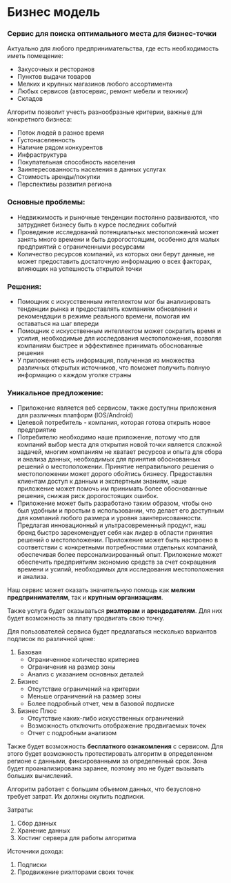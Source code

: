 # Бизнес модель

### Сервис для поиска оптимального места для бизнес-точки

Актуально для любого предпринимательства, где есть необходимость иметь помещение:
 - Закусочных и ресторанов
 - Пунктов выдачи товаров
 - Мелких и крупных магазинов любого ассортимента
 - Любых сервисов (автосервис, ремонт мебели и техники)
 - Складов

Алгоритм позволит учесть разнообразные критерии, важные для конкретного бизнеса:
 - Поток людей в разное время
 - Густонаселенность
 - Наличие рядом конкурентов
 - Инфраструктура
 - Покупательная способность населения
 - Заинтересованность населения в данных услугах
 - Стоимость аренды/покупки
 - Перспективы развития региона
 
### Основные проблемы:
 - Недвижимость и рыночные тенденции постоянно развиваются, что затрудняет бизнесу быть в курсе последних событий
 - Проведение исследований потенциальных местоположений может занять много времени и быть дорогостоящим, особенно для малых предприятий с ограниченными ресурсами
 - Количество ресурсов компаний, из которых они берут данные, не может предоставить достаточную информацию о всех факторах, влияющих на успешность открытой точки 
 
### Решения:
 - Помощник с искусственным интеллектом мог бы анализировать тенденции рынка и предоставлять компаниям обновления и рекомендации в режиме реального времени, помогая им оставаться на шаг впереди
 - Помощник с искусственным интеллектом может сократить время и усилия, необходимые для исследования местоположения, позволяя компаниям быстрее и эффективнее принимать обоснованные решения
 - У приложения есть информация, полученная из множества различных открытых источников, что поможет получить полную информацию о каждом уголке страны
 
### Уникальное предложение:
- Приложение является веб сервисом, также доступны приложения для различных платформ (IOS/Android)
- Целевой потребитель - компания, которая готова открыть новое предприятие
- Потребителю необходимо наше приложение, потому что для компаний выбор места для открытия новой точки является сложной задачей, многим компаниям не хватает ресурсов и опыта для сбора и анализа данных, необходимых для принятия обоснованных решений о местоположении. Принятие неправильного решения о местоположении может дорого обойтись бизнесу. Предоставляя клиентам доступ к данным и экспертным знаниям, наше приложение может помочь им принимать более обоснованные решения, снижая риск дорогостоящих ошибок.
- Приложение может быть разработано таким образом, чтобы оно был удобным и простым в использовании, что делает его доступным для компаний любого размера и уровня заинтерисованности. Предлагая инновационный и ультрасовременный продукт, наш бренд быстро зарекомендует себя как лидер в области принятия решений о местоположении. Приложение может быть настроено в соответствии с конкретными потребностями отдельных компаний, обеспечивая более персонализированный опыт. Приложение может обеспечить предприятиям экономию средств за счет сокращения времени и усилий, необходимых для исследования местоположения и анализа.


Наш сервис может оказать значительную помощь как **мелким предпринимателям**, так и **крупным организациям**.

Также услуга будет оказываться **риэлторам** и **арендодателям**. Для них будет возможность за плату продвигать свою точку.

Для пользователей сервиса будет предлагаться несколько вариантов подписок по различной цене:
1. Базовая
   - Ограниченное количество критериев
   - Ограничения на размер зоны
   - Анализ с указанием основных деталей
2. Бизнес
   - Отсутствие ограничений на критерии
   - Меньше ограничений на размер зоны
   - Более подробный отчет, чем в базовой подписке
3. Бизнес Плюс
   - Отсутствие каких-либо искусственных ограничений
   - Возможность отключить отображение продвигаемых точек
   - Отчет с подробным анализом

Также будет возможность **бесплатного ознакомления** с сервисом. Для этого будет возможность протестировать алгоритм в определенном регионе с данными, фиксированными за определенный срок. Зона будет проанализирована заранее, поэтому это не будет вызывать больших вычислений.

Алгоритм работает с большим объемом данных, что безусловно требует затрат. Их должны окупить подписки.

Затраты:
1. Сбор данных
2. Хранение данных
3. Хостинг сервера для работы алгоритма

Источники дохода:
1. Подписки
2. Продвижение риэлторами своих точек
